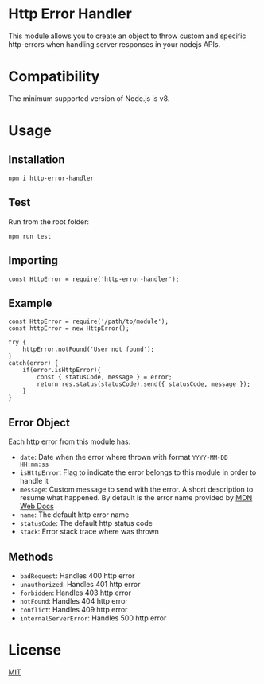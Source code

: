 # Http Error Handler

This module allows you to create an object to throw custom and specific http-errors when handling server responses in your nodejs APIs.

# Compatibility

The minimum supported version of Node.js is v8.

# Usage

## Installation

```
npm i http-error-handler
```

## Test
Run from the root folder:
```
npm run test
```

## Importing

```
const HttpError = require('http-error-handler');
```

## Example

```
const HttpError = require('/path/to/module');
const httpError = new HttpError();

try {
    httpError.notFound('User not found');
}
catch(error) {
    if(error.isHttpError){
        const { statusCode, message } = error;
        return res.status(statusCode).send({ statusCode, message });
    }
}

```

## Error Object

Each http error from this module has:

- `date`: Date when the error where thrown with format `YYYY-MM-DD HH:mm:ss`
- `isHttpError`: Flag to indicate the error belongs to this module in order to handle it
- `message`: Custom message to send with the error. A short description to resume what happened. By default is the error name provided by [MDN Web Docs](https://developer.mozilla.org/en-US/docs/Web/HTTP/Status)
- `name`: The default http error name
- `statusCode`: The default http status code
- `stack`: Error stack trace where was thrown

## Methods

- `badRequest`: Handles 400 http error
- `unauthorized`: Handles 401 http error
- `forbidden`: Handles 403 http error
- `notFound`: Handles 404 http error
- `conflict`: Handles 409 http error
- `internalServerError`: Handles 500 http error

# License

[MIT](https://github.com/LuisFuenTech/http-error-handler/blob/master/LICENSE)
